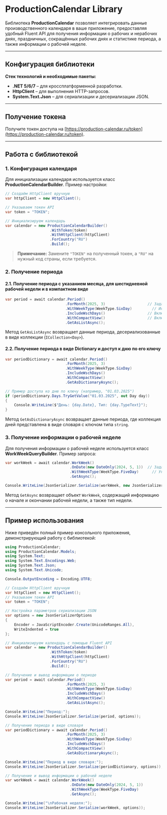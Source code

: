 
# ProductionCalendar Library

Библиотека **ProductionCalendar** позволяет интегрировать данные производственного календаря в ваше приложение, предоставляя удобный Fluent API для получения информации о рабочих и нерабочих днях, праздничных, сокращённых рабочих днях и статистике периода, а также информации о рабочей неделе.

---

## Конфигурация библиотеки

**Стек технологий и необходимые пакеты:**
- **.NET 5/6/7** – для кроссплатформенной разработки.
- **HttpClient** – для выполнения HTTP-запросов.
- **System.Text.Json** – для сериализации и десериализации JSON.


---

## Получение токена

Получите токен доступа на [https://production-calendar.ru/token](https://production-calendar.ru/token).

---

## Работа с библиотекой

### 1. Конфигурация календаря

Для инициализации календаря используется класс **ProductionCalendarBuilder**. Пример настройки:

```csharp
// Создаём HttpClient вручную
var httpClient = new HttpClient();

// Указываем токен API
var token = "TOKEN";

// Инициализируем календарь
var calendar = new ProductionCalendarBuilder()
                    .WithToken(token)
                    .WithHttpClient(httpClient)
                    .ForCountry("RU")
                    .Build();
```

> **Примечание:** Замените `"TOKEN"` на полученный токен, а `"RU"` на нужный код страны, если требуется.

### 2. Получение периода

#### 2.1. Получение периода с указанием месяца, для шестидневной рабочей недели и в компактном виде

```csharp
var period = await calendar.Period()
                           .ForMonth(2025, 3)                   // Задаём период: март 2025
                           .WithWeekType(WeekType.SixDay)         // Используем шестидневную рабочую неделю
                           .IncludeWschDays()                   // Включаем "WSCH-дни" (выходные с сохранением зарплаты)
                           .WithCompactView()                   // Включаем компактный вид (только особые дни)
                           .GetAsListAsync();
```

Метод `GetAsListAsync` возвращает данные периода, десериализованные в виде коллекции (`ICollection<Day>`).

#### 2.2. Получение периода в виде Dictionary и доступ к дню по его ключу

```csharp
var periodDictionary = await calendar.Period()
                           .ForMonth(2025, 3)
                           .WithWeekType(WeekType.SixDay)
                           .IncludeWschDays()
                           .WithCompactView()
                           .GetAsDictionaryAsync();

// Пример доступа ко дню по ключу (например, "01.03.2025")
if (periodDictionary.Days.TryGetValue("01.03.2025", out Day day))
{
    Console.WriteLine($"День: {day.Date}, Тип: {day.TypeText}");
}
```

Метод `GetAsDictionaryAsync` возвращает данные периода, где коллекция дней представлена в виде словаря с ключом типа `string`.

### 3. Получение информации о рабочей неделе

Для получения информации о рабочей неделе используется класс **WorkWeekQueryBuilder**. Пример запроса:

```csharp
var workWeek = await calendar.WorkWeek()
                             .OnDate(new DateOnly(2024, 5, 1))  // Задаём дату для определения рабочей недели
                             .WithWeekType(WeekType.FiveDay)      // Указываем пятидневную рабочую неделю
                             .GetAsync();

Console.WriteLine(JsonSerializer.Serialize(workWeek, new JsonSerializerOptions { WriteIndented = true }));
```

Метод `GetAsync` возвращает объект `WorkWeek`, содержащий информацию о начале и окончании рабочей недели, а также тип недели.

---

## Пример использования

Ниже приведён полный пример консольного приложения, демонстрирующий работу с библиотекой:

```csharp
using ProductionCalendar;
using ProductionCalendar.Models;
using System.Text;
using System.Text.Encodings.Web;
using System.Text.Json;
using System.Text.Unicode;

Console.OutputEncoding = Encoding.UTF8;

// Создаём HttpClient вручную
var httpClient = new HttpClient();
// Указываем токен API
var token = "TOKEN";

// Настройка параметров сериализации JSON
var options = new JsonSerializerOptions
{
    Encoder = JavaScriptEncoder.Create(UnicodeRanges.All),
    WriteIndented = true
};

// Инициализируем календарь с помощью Fluent API
var calendar = new ProductionCalendarBuilder()
                    .WithToken(token)
                    .WithHttpClient(httpClient)
                    .ForCountry("RU")
                    .Build();

// Получение и вывод информации о периоде
var period = await calendar.Period()
                           .ForMonth(2025, 3)
                           .WithWeekType(WeekType.SixDay)
                           .IncludeWschDays()
                           .WithCompactView()
                           .GetAsListAsync();

Console.WriteLine("Период:");
Console.WriteLine(JsonSerializer.Serialize(period, options));

// Получение периода в виде словаря
var periodDictionary = await calendar.Period()
                           .ForMonth(2025, 3)
                           .WithWeekType(WeekType.SixDay)
                           .IncludeWschDays()
                           .WithCompactView()
                           .GetAsDictionaryAsync();

Console.WriteLine("Период в виде словаря:");
Console.WriteLine(JsonSerializer.Serialize(periodDictionary, options));

// Получение и вывод информации о рабочей неделе
var workWeek = await calendar.WorkWeek()
                             .OnDate(new DateOnly(2024, 5, 1))
                             .WithWeekType(WeekType.FiveDay)
                             .GetAsync();

Console.WriteLine("\nРабочая неделя:");
Console.WriteLine(JsonSerializer.Serialize(workWeek, options));
```

